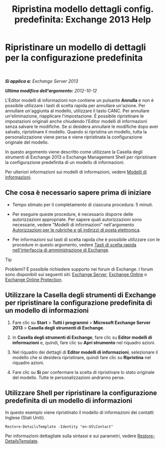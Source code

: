 ﻿---
title: 'Ripristina modello dettagli config. predefinita: Exchange 2013 Help'
TOCTitle: Ripristinare un modello di dettagli per la configurazione predefinita
ms:assetid: 84c5f49b-614d-4f0e-8701-0979a2eb90bf
ms:mtpsurl: https://technet.microsoft.com/it-it/library/Bb232102(v=EXCHG.150)
ms:contentKeyID: 50481086
ms.date: 05/22/2018
mtps_version: v=EXCHG.150
ms.translationtype: MT
---

# Ripristinare un modello di dettagli per la configurazione predefinita

 

_**Si applica a:** Exchange Server 2013_

_**Ultima modifica dell'argomento:** 2012-10-12_

L'Editor modelli di informazioni non contiene un pulsante **Annulla** e non è possibile utilizzare i tasti di scelta rapida per annullare un'azione. Per annullare un'aggiunta al modello, utilizzare il tasto CANC. Per annullare un'eliminazione, riapplicare l'impostazione. È possibile ripristinare le impostazioni originali anche chiudendo l'Editor modelli di informazioni senza salvare le modifiche. Se si desidera annullare le modifiche dopo aver salvato, ripristinare il modello. Quando si ripristina un modello, tutta la personalizzazione viene persa e viene ripristinata la configurazione originale del modello.

In questo argomento viene descritto come utilizzare la Casella degli strumenti di Exchange 2013 o Exchange Management Shell per ripristinare la configurazione predefinita di un modello di informazioni.

Per ulteriori informazioni sui modelli di informazioni, vedere [Modelli di informazioni](details-templates-exchange-2013-help.md).

## Che cosa è necessario sapere prima di iniziare

  - Tempo stimato per il completamento di ciascuna procedura: 5 minuti.

  - Per eseguire queste procedure, è necessario disporre delle autorizzazioni appropriate. Per sapere quali autorizzazioni sono necessarie, vedere "Modelli di informazioni" nell'argomento [Autorizzazioni per le rubriche e gli indirizzi di posta elettronica](email-address-and-address-book-permissions-exchange-2013-help.md).

  - Per informazioni sui tasti di scelta rapida che è possibile utilizzare con le procedure in questo argomento, vedere [Tasti di scelta rapida nell'interfaccia di amministrazione di Exchange](keyboard-shortcuts-in-the-exchange-admin-center-exchange-online-protection-help.md).


> [!TIP]
> Problemi? È possibile richiedere supporto nei forum di Exchange. I forum sono disponibili sui seguenti siti: <A href="https://go.microsoft.com/fwlink/p/?linkid=60612">Exchange Server</A>, <A href="https://go.microsoft.com/fwlink/p/?linkid=267542">Exchange Online</A> o <A href="https://go.microsoft.com/fwlink/p/?linkid=285351">Exchange Online Protection</A>.



## Utilizzare la Casella degli strumenti di Exchange per ripristinare la configurazione predefinita di un modello di informazioni

1.  Fare clic su **Start** \> **Tutti i programmi** \> **Microsoft Exchange Server 2013** \> **Casella degli strumenti di Exchange**.

2.  In **Casella degli strumenti di Exchange**, fare clic su **Editor modelli di informazioni** e, quindi, fare clic su **Apri strumento** nel riquadro azioni.

3.  Nel riquadro dei dettagli di **Editor modelli di informazioni**, selezionare il modello che si desidera ripristinare, quindi fare clic su **Ripristina** nel riquadro azioni.

4.  Fare clic su **Sì** per confermare la scelta di ripristinare lo stato originale del modello. Tutte le personalizzazioni andranno perse.

## Utilizzare Shell per ripristinare la configurazione predefinita di un modello di informazioni

In questo esempio viene ripristinato il modello di informazioni dei contatti Inglese (Stati Uniti).

    Restore-DetailsTemplate -Identity "en-US\Contact"

Per informazioni dettagliate sulla sintassi e sui parametri, vedere [Restore-DetailsTemplate](https://technet.microsoft.com/it-it/library/bb125188\(v=exchg.150\)).

